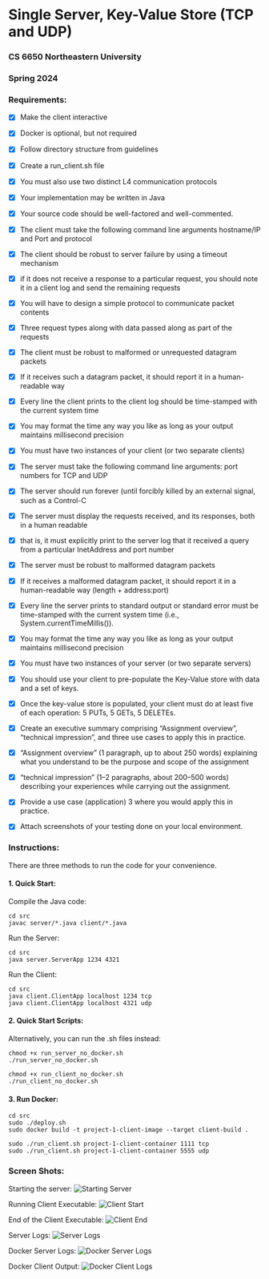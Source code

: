 # Single Server, Key-Value Store (TCP and UDP)
### CS 6650 Northeastern University
### Spring 2024

### Requirements:
- [X] Make the client interactive
- [X] Docker is optional, but not required
- [X] Follow directory structure from guidelines
- [X] Create a run_client.sh file
- [X] You must also use two distinct L4 communication protocols
- [X] Your implementation may be written in Java
- [X] Your source code should be well-factored and well-commented.
- [X] The client must take the following command line arguments hostname/IP and Port and protocol
- [X] The client should be robust to server failure by using a timeout mechanism
- [X] if it does not receive a response to a particular request, you should note it in a client log and send the remaining requests
- [X] You will have to design a simple protocol to communicate packet contents
- [X] Three request types along with data passed along as part of the requests
- [X] The client must be robust to malformed or unrequested datagram packets
- [X] If it receives such a datagram packet, it should report it in a human-readable way
- [X] Every line the client prints to the client log should be time-stamped with the current system time
- [X] You may format the time any way you like as long as your output maintains millisecond precision
- [X] You must have two instances of your client (or two separate clients)
- [X] The server must take the following command line arguments: port numbers for TCP and UDP
- [X] The server should run forever (until forcibly killed by an external signal, such as a Control-C
- [X] The server must display the requests received, and its responses, both in a human readable
- [X] that is, it must explicitly print to the server log that it received a query from a particular InetAddress and port number
- [X] The server must be robust to malformed datagram packets
- [X] If it receives a malformed datagram packet, it should report it in a human-readable way (length + address:port)
- [X] Every line the server prints to standard output or standard error must be time-stamped with the current system time (i.e., System.currentTimeMillis()).
- [X] You may format the time any way you like as long as your output maintains millisecond precision
- [X] You must have two instances of your server (or two separate servers)
- [X] You should use your client to pre-populate the Key-Value store with data and a set of keys.
- [X] Once the key-value store is populated, your client must do at least five of each operation: 5 PUTs, 5 GETs, 5 DELETEs.
- [X] Create an executive summary comprising “Assignment overview”, “technical impression”, and three use cases to apply this in practice.
- [X] “Assignment overview” (1 paragraph, up to about 250 words) explaining what you understand to be the purpose and scope of the assignment
- [X] “technical impression” (1–2 paragraphs, about 200–500 words) describing your experiences while carrying out the assignment.
- [X] Provide a use case (application) 3 where you would apply this in practice.
- [X] Attach screenshots of your testing done on your local environment.


### Instructions:

There are three methods to run the code for your convenience.

#### 1. Quick Start:

Compile the Java code:

    cd src
    javac server/*.java client/*.java

Run the Server:

    cd src
    java server.ServerApp 1234 4321 

Run the Client:

    cd src
    java client.ClientApp localhost 1234 tcp
    java client.ClientApp localhost 4321 udp

#### 2. Quick Start Scripts:

Alternatively, you can run the .sh files instead:

    chmod +x run_server_no_docker.sh
    ./run_server_no_docker.sh

    chmod +x run_client_no_docker.sh
    ./run_client_no_docker.sh

#### 3. Run Docker:

    cd src
    sudo ./deploy.sh
    sudo docker build -t project-1-client-image --target client-build .

    sudo ./run_client.sh project-1-client-container 1111 tcp
    sudo ./run_client.sh project-1-client-container 5555 udp


### Screen Shots:

Starting the server:
![Starting Server](artifacts/server_start.png "server_start")

Running Client Executable:
![Client Start](artifacts/run_client_start.png "Client Start")

End of the Client Executable:
![Client End](artifacts/run_client_end.png "Client End")

Server Logs:
![Server Logs](artifacts/server_logs.png "Server Logs")

Docker Server Logs:
![Docker Server Logs](artifacts/docker_server.png "Docker Server Logs")

Docker Client Output:
![Docker Client Logs](artifacts/docker_client_output.png "Docker Client Logs")